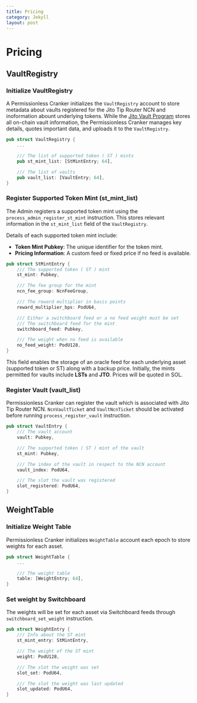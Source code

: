```yaml
---
title: Pricing
category: Jekyll
layout: post
---
```


# Pricing

## VaultRegistry

### Initialize VaultRegistry

A Permissionless Cranker initializes the `VaultRegistry` account to store metadata about vaults registered for the Jito Tip Router NCN and inoformation abount underlying tokens.
While the [Jito Vault Program] stores all on-chain vault information, the Permissionless Cranker manages key details, quotes important data, and uploads it to the `VaultRegistry`.

```rs
pub struct VaultRegistry {
    ...

    /// The list of supported token ( ST ) mints
    pub st_mint_list: [StMintEntry; 64],

    /// The list of vaults
    pub vault_list: [VaultEntry; 64],
}
```

[Jito Vault Program]: https://docs.restaking.jito.network/vault/00_vault_accounts/

### Register Supported Token Mint (st_mint_list)

The Admin registers a supported token mint using the `process_admin_register_st_mint` instruction.
This stores relevant information in the `st_mint_list` field of the `VaultRegistry`.

Details of each supported token mint include:

- **Token Mint Pubkey**: The unique identifier for the token mint.
- **Pricing Information**: A custom feed or fixed price if no feed is available.

```rust
pub struct StMintEntry {
    /// The supported token ( ST ) mint
    st_mint: Pubkey,

    /// The fee group for the mint
    ncn_fee_group: NcnFeeGroup,

    /// The reward multiplier in basis points
    reward_multiplier_bps: PodU64,

    /// Either a switchboard feed or a no feed weight must be set
    /// The switchboard feed for the mint
    switchboard_feed: Pubkey,

    /// The weight when no feed is available
    no_feed_weight: PodU128,
}
```

This field enables the storage of an oracle feed for each underlying asset (supported token or ST) along with a backup price. Initially, the mints permitted for vaults include **LSTs** and **JTO**. Prices will be quoted in SOL. 

### Register Vault (vault_list)

Permissionless Cranker can register the vault which is associated with Jito Tip Router NCN.
`NcnVaultTicket` and `VaultNcnTicket` should be activated before running `process_register_vault` instruction.

```rust
pub struct VaultEntry {
    /// The vault account
    vault: Pubkey,

    /// The supported token ( ST ) mint of the vault
    st_mint: Pubkey,

    /// The index of the vault in respect to the NCN account
    vault_index: PodU64,

    /// The slot the vault was registered
    slot_registered: PodU64,
}
```

## WeightTable

### Initialize Weight Table

Permissionless Cranker initializes `WeightTable` account each epoch to store weights for each asset.

```rust
pub struct WeightTable {
    ...

    /// The weight table
    table: [WeightEntry; 64],
}
```

### Set weight by Switchboard

The weights will be set for each asset via Switchboard feeds through `switchboard_set_weight` instruction.

```rust
pub struct WeightEntry {
    /// Info about the ST mint
    st_mint_entry: StMintEntry,

    /// The weight of the ST mint
    weight: PodU128,

    /// The slot the weight was set
    slot_set: PodU64,

    /// The slot the weight was last updated
    slot_updated: PodU64,
}
```

